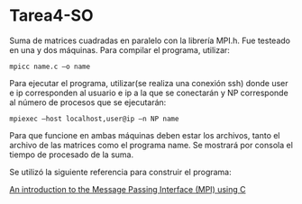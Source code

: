 # Tarea4-SO

Suma de matrices cuadradas en paralelo con la librería MPI.h. Fue testeado en una y dos máquinas. Para compilar el programa, utilizar:
```
mpicc name.c –o name
```
Para ejecutar el programa, utilizar(se realiza una conexión ssh) donde user e ip corresponden al usuario e ip a la que se conectarán y NP corresponde al número de procesos que se ejecutarán:
```
mpiexec –host localhost,user@ip –n NP name
```
Para que funcione en ambas máquinas deben estar los archivos, tanto el archivo de las matrices como el programa name.
Se mostrará por consola el tiempo de procesado de la suma.


Se utilizó la siguiente referencia para construir el programa:

[An introduction to the Message Passing Interface (MPI) using C](http://condor.cc.ku.edu/~grobe/docs/intro-MPI-C.shtml)
